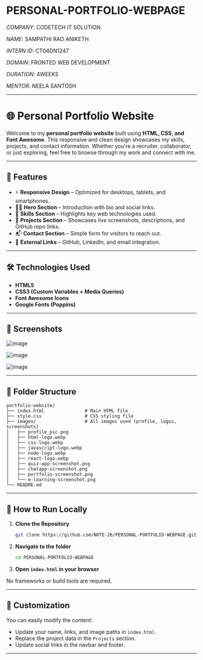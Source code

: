 # PERSONAL-PORTFOLIO-WEBPAGE

*COMPANY*: CODETECH IT SOLUTION

*NAME*: SAMPATHI RAO ANIKETH

*INTERN ID*: CT04DN1247

*DOMAIN*: FRONTED WEB DEVELOPMENT

*DURATION*: 4WEEKS

*MENTOR*: NEELA SANTOSH


---

# 🌐 Personal Portfolio Website 

Welcome to my **personal portfolio website** built using **HTML, CSS, and Font Awesome**. This responsive and clean design showcases my skills, projects, and contact information. Whether you're a recruiter, collaborator, or just exploring, feel free to browse through my work and connect with me.

---

## 📌 Features

* ⚡ **Responsive Design** – Optimized for desktops, tablets, and smartphones.
* 🧑‍💻 **Hero Section** – Introduction with bio and social links.
* 🧠 **Skills Section** – Highlights key web technologies used.
* 🚀 **Projects Section** – Showcases live screenshots, descriptions, and GitHub repo links.
* 📬 **Contact Section** – Simple form for visitors to reach out.
* 🔗 **External Links** – GitHub, LinkedIn, and email integration.

---

## 🛠️ Technologies Used

* **HTML5**
* **CSS3 (Custom Variables + Media Queries)**
* **Font Awesome Icons**
* **Google Fonts (Poppins)**

---

## 📸 Screenshots

![image](https://github.com/user-attachments/assets/3c6ef617-dfea-413f-860d-c1cdae0cd150)


![image](https://github.com/user-attachments/assets/f94a955e-0850-4a22-9b63-44b88d35edab)


![image](https://github.com/user-attachments/assets/c9d163f0-666e-41fb-9e9d-e9fbcfc3e635)


---

## 📁 Folder Structure

```
portfolio-website/
├── index.html               # Main HTML file
├── style.css                # CSS styling file
├── images/                  # All images used (profile, logos, screenshots)
│   ├── profile_pic.png
│   ├── html-logo.webp
│   ├── css-logo.webp
│   ├── javascript-logo.webp
│   ├── node-logo.webp
│   ├── react-logo.webp
│   ├── quiz-app-screenshot.png
│   ├── chatapp-screenshot.png
│   ├── portfolio-screenshot.png
│   └── e-learning-screenshot.png
└── README.md
```

---

## 🚧 How to Run Locally

1. **Clone the Repository**

   ```bash
   git clone https://github.com/N0TE-26/PERSONAL-PORTFOLIO-WEBPAGE.git
   ```
2. **Navigate to the folder**

   ```bash
   cd PERSONAL-PORTFOLIO-WEBPAGE
   ```
3. **Open `index.html` in your browser**

No frameworks or build tools are required.

---

## 🧾 Customization

You can easily modify the content:

* Update your name, links, and image paths in `index.html`.
* Replace the project data in the `Projects` section.
* Update social links in the navbar and footer.

---
